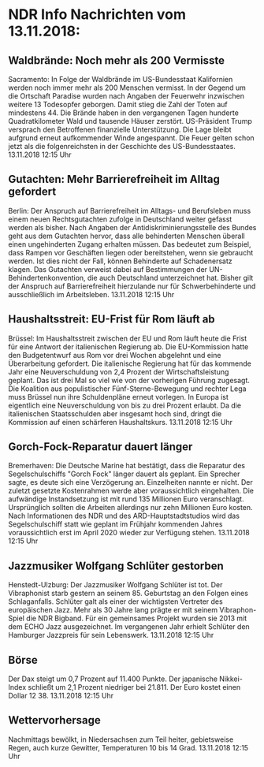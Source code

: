 # NDR Info Nachrichten vom 13.11.2018:


## Waldbrände: Noch mehr als 200 Vermisste
Sacramento: In Folge der Waldbrände im US-Bundesstaat Kalifornien werden noch immer mehr als 200 Menschen vermisst. In der Gegend um die Ortschaft Paradise wurden nach Angaben der Feuerwehr inzwischen weitere 13 Todesopfer geborgen. Damit stieg die Zahl der Toten auf mindestens 44. Die Brände haben in den vergangenen Tagen hunderte Quadratkilometer Wald und tausende Häuser zerstört. US-Präsident Trump versprach den Betroffenen finanzielle Unterstützung. Die Lage bleibt aufgrund erneut aufkommender Winde angespannt. Die Feuer gelten schon jetzt als die folgenreichsten in der Geschichte des US-Bundesstaates. 13.11.2018 12:15 Uhr 

## Gutachten: Mehr Barrierefreiheit im Alltag gefordert
Berlin: Der Anspruch auf Barrierefreiheit im Alltags- und Berufsleben muss einem neuen Rechtsgutachten zufolge in Deutschland weiter gefasst werden als bisher. Nach Angaben der Antidiskriminierungsstelle des Bundes geht aus dem Gutachten hervor, dass alle behinderten Menschen überall einen ungehinderten Zugang erhalten müssen. Das bedeutet zum Beispiel, dass Rampen vor Geschäften liegen oder bereitstehen, wenn sie gebraucht werden. Ist dies nicht der Fall, können Behinderte auf Schadenersatz klagen. Das Gutachten verweist dabei auf Bestimmungen der UN-Behindertenkonvention, die auch Deutschland unterzeichnet hat. Bisher gilt der Anspruch auf Barrierefreiheit hierzulande nur für Schwerbehinderte und ausschließlich im Arbeitsleben. 13.11.2018 12:15 Uhr 

## Haushaltsstreit: EU-Frist für Rom läuft ab
Brüssel: Im Haushaltsstreit zwischen der EU und Rom läuft heute die Frist für eine Antwort der italienischen Regierung ab. Die EU-Kommission hatte den Budgetentwurf aus Rom vor drei Wochen abgelehnt und eine Überarbeitung gefordert. Die italienische Regierung hat für das kommende Jahr eine Neuverschuldung von 2,4 Prozent der Wirtschaftsleistung geplant. Das ist drei Mal so viel wie von der vorherigen Führung zugesagt. Die Koalition aus populistischer Fünf-Sterne-Bewegung und rechter Lega muss Brüssel nun ihre Schuldenpläne erneut vorlegen. In Europa ist eigentlich eine Neuverschuldung von bis zu drei Prozent erlaubt. Da die italienischen Staatsschulden aber insgesamt hoch sind, dringt die Kommission auf einen schärferen Haushaltskurs. 13.11.2018 12:15 Uhr 

## Gorch-Fock-Reparatur dauert länger
Bremerhaven: Die Deutsche Marine hat bestätigt, dass die Reparatur des Segelschulschiffs "Gorch Fock" länger dauert als geplant. Ein Sprecher sagte, es deute sich eine Verzögerung an. Einzelheiten nannte er nicht. Der zuletzt gesetzte Kostenrahmen werde aber voraussichtlich eingehalten. Die aufwändige Instandsetzung ist mit rund 135 Millionen Euro veranschlagt. Ursprünglich sollten die Arbeiten allerdings nur zehn Millionen Euro kosten. Nach Informationen des NDR und des ARD-Hauptstadtstudios wird das Segelschulschiff statt wie geplant im Frühjahr kommenden Jahres voraussichtlich erst im April 2020 wieder zur Verfügung stehen. 13.11.2018 12:15 Uhr 

## Jazzmusiker Wolfgang Schlüter gestorben
Henstedt-Ulzburg: Der Jazzmusiker Wolfgang Schlüter ist tot. Der Vibraphonist starb gestern an seinem 85. Geburtstag an den Folgen eines Schlaganfalls. Schlüter galt als einer der wichtigsten Vertreter des europäischen Jazz. Mehr als 30 Jahre lang prägte er mit seinem Vibraphon-Spiel die NDR Bigband. Für ein gemeinsames Projekt wurden sie 2013 mit dem ECHO Jazz ausgezeichnet. Im vergangenen Jahr erhielt Schlüter den Hamburger Jazzpreis für sein Lebenswerk. 13.11.2018 12:15 Uhr 

## Börse
Der Dax steigt um 0,7 Prozent auf 11.400   Punkte. Der japanische Nikkei-Index schließt um  2,1  Prozent niedriger bei  21.811. Der Euro kostet einen Dollar 12 38. 13.11.2018 12:15 Uhr 

## Wettervorhersage
Nachmittags bewölkt, in Niedersachsen zum Teil heiter, gebietsweise Regen, auch kurze Gewitter, Temperaturen 10 bis 14 Grad. 13.11.2018 12:15 Uhr 
